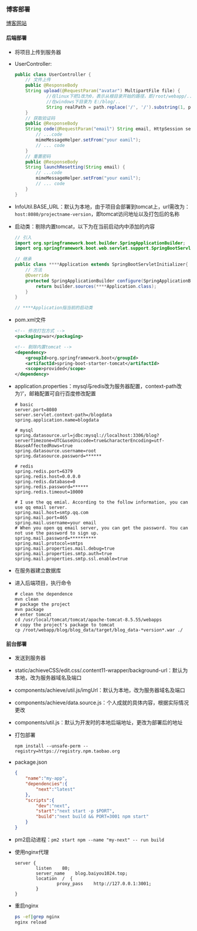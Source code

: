 ### 博客部署
[博客网站](http://blog.baiyou1024.top)
#### 后端部署

* 将项目上传到服务器

* UserController:

  ```java
  public class UserController {
      // 文件上传
      public @ResponseBody
      String upload(@RequestParam("avatar") MultipartFile file) {
              //在linux下把1改为0，表示从根目录开始的路径，即/root/webapp/...
              //在windows下目录为 E:/blog/.. 
              String realPath = path.replace('/', '/').substring(1, path.length());
      }
      // 获取验证码
      public @ResponseBody
      String code(@RequestParam("email") String email, HttpSession session) {
          // ...code
          mimeMessageHelper.setFrom("your eamil");
          // ... code
      }
      // 重置密码
      public @ResponseBody
      String launchResetting(String email) {
          // ...code
          mimeMessageHelper.setFrom("your eamil");
          // ... code
      }
  }
  ```

  

* InfoUtil.BASE_URL：默认为本地，由于项目会部署到tomcat上，url需改为：`host:8080/projectname-version`，即tomcat访问地址以及打包后的名称

* 启动类：剔除内置tomcat，以下为在当前启动内中添加的内容

  ```java
  // 引入
  import org.springframework.boot.builder.SpringApplicationBuilder;
  import org.springframework.boot.web.servlet.support.SpringBootServletInitializer;
  
  // 继承
  public class ****Application extends SpringBootServletInitializer{
      // 方法
      @Override
      protected SpringApplicationBuilder configure(SpringApplicationBuilder builder) {
          return builder.sources(****Application.class);
      }
  }
  
  // ****Application指当前的启动类
  ```

* pom.xml文件

  ```xml
  <!-- 修改打包方式 -->
  <packaging>war</packaging>
  
  <!-- 剔除内置tomcat -->
  <dependency>
      <groupId>org.springframework.boot</groupId>
      <artifactId>spring-boot-starter-tomcat</artifactId>
      <scope>provided</scope>
  </dependency>
  ```

* application.properties：mysql与redis改为服务器配置，context-path改为‘/’，邮箱配置可自行百度修改配置

  ```properties
  # basic
  server.port=8080
  server.servlet.context-path=/blogdata
  spring.application.name=blogdata
  
  # mysql
  spring.datasource.url=jdbc:mysql://localhost:3306/blog?serverTimezone=UTC&useUnicode=true&characterEncoding=utf-8&useAffectedRows=true
  spring.datasource.username=root
  spring.datasource.password=******
  
  # redis
  spring.redis.port=6379
  spring.redis.host=0.0.0.0
  spring.redis.database=0
  spring.redis.password=******
  spring.redis.timeout=10000
  
  # I use the qq emial. According to the follow information, you can use qq email server.
  spring.mail.host=smtp.qq.com
  spring.mail.port=465
  spring.mail.username=your email
  # When you open qq email server, you can get the password. You can not use the password to sign up.
  spring.mail.password=**********
  spring.mail.protocol=smtps
  spring.mail.properties.mail.debug=true
  spring.mail.properties.smtp.auth=true
  spring.mail.properties.smtp.ssl.enable=true
  ```

* 在服务器建立数据库

* 进入后端项目，执行命令

  ```shell
  # clean the dependence
  mvn clean
  # package the project
  mvn package
  # enter tomcat
  cd /usr/local/tomcat/tomcat/apache-tomcat-8.5.55/webapps
  # copy the project's package to tomcat
  cp /root/webapp/blog/blog_data/target/blog_data-*version*.war ./
  ```
  
  
  
  

#### 前台部署

* 发送到服务器

* static/achieveCSS/edit.css/.content11-wrapper/background-url：默认为本地，改为服务器域名及端口

* components/achieve/util.js/imgUrl：默认为本地，改为服务器域名及端口

* components/achieve/data.source.js：个人成就的具体内容，根据实际情况更改

* components/util.js：默认为开发时的本地后端地址，更改为部署后的地址

* 打包部署

  ```npm
  npm install --unsafe-perm --registry=https://registry.npm.taobao.org
  ```

* package.json

  ```json
  {
      "name":"my-app",
      "dependencies":{
          "next":"latest"
      },
      "scripts":{
          "dev":"next",
          "start":"next start -p $PORT",
          "build":"next build && PORT=3001 npm start"
      }
  }
  ```

* pm2启动进程：`pm2 start npm --name "my-next" -- run build`

* 使用nginx代理

  ```ngin
  server {
          listen    80;
          server_name    blog.baiyou1024.top;
          location  /  {
                  proxy_pass    http://127.0.0.1:3001;        
          }
  }
  ```

* 重启nginx

  ```sh
  ps -ef|grep nginx
  nginx reload
  ```

  

  

